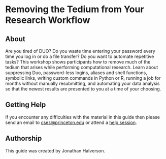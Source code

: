 # Removing the Tedium from Your Research Workflow

## About

Are you tired of DUO? Do you waste time entering your password every time you log in or do a file transfer? Do you want to automate repetitive tasks? This workshop shows participants how to remove much of the tedium that arises while performing computational research. Learn about suppressing Duo, password-less logins, aliases and shell functions, symbolic links, writing custom commands in Python or R, running a job for months without manually resubmitting, and automating your data analysis so that the newest results are presented to you at a time of your choosing.

<!--## Workshop Survey

Toward the end of the workshop please complete [this survey](https://forms.gle/TdiNCWpd6fJpVxYx6).-->

## Getting Help

If you encounter any difficulties with the material in this guide then please send an email to <a href="mailto:cses@princeton.edu">cses@princeton.edu</a> or attend a <a href="https://researchcomputing.princeton.edu/education/help-sessions">help session</a>.

## Authorship

This guide was created by Jonathan Halverson.
